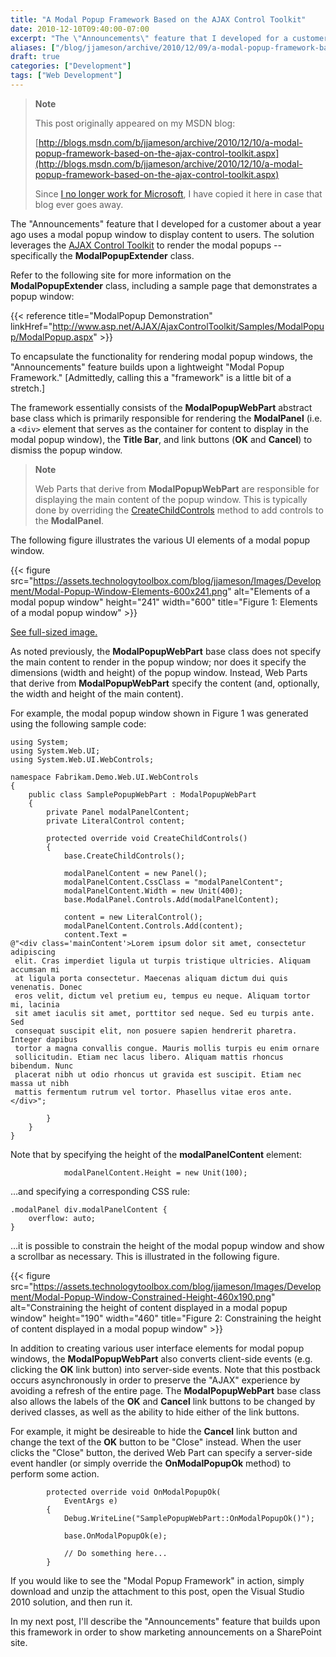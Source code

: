 ```yaml
---
title: "A Modal Popup Framework Based on the AJAX Control Toolkit"
date: 2010-12-10T09:40:00-07:00
excerpt: "The \"Announcements\" feature that I developed for a customer about a year ago uses a modal popup window to display content to users. The solution leverages the AJAX Control Toolkit to render the modal popups &ndash; specifically the ModalPopupExtender..."
aliases: ["/blog/jjameson/archive/2010/12/09/a-modal-popup-framework-based-on-the-ajax-control-toolkit.aspx", "/blog/jjameson/archive/2010/12/10/a-modal-popup-framework-based-on-the-ajax-control-toolkit.aspx"]
draft: true
categories: ["Development"]
tags: ["Web Development"]
---
```


> **Note**
>
> This post originally appeared on my MSDN blog:
>
> [http://blogs.msdn.com/b/jjameson/archive/2010/12/10/a-modal-popup-framework-based-on-the-ajax-control-toolkit.aspx](http://blogs.msdn.com/b/jjameson/archive/2010/12/10/a-modal-popup-framework-based-on-the-ajax-control-toolkit.aspx)
>
> Since
> [I no longer work for Microsoft](/blog/jjameson/2011/09/02/last-day-with-microsoft),
> I have copied it here in case that blog ever goes away.

The "Announcements" feature that I developed for a customer about a year ago
uses a modal popup window to display content to users. The solution leverages
the
[AJAX Control Toolkit](http://www.asp.net/AJAX/AjaxControlToolkit/Samples/Default.aspx)
to render the modal popups -- specifically the **ModalPopupExtender** class.

Refer to the following site for more information on the **ModalPopupExtender**
class, including a sample page that demonstrates a popup window:

{{< reference title="ModalPopup Demonstration"
linkHref="http://www.asp.net/AJAX/AjaxControlToolkit/Samples/ModalPopup/ModalPopup.aspx" >}}

To encapsulate the functionality for rendering modal popup windows, the
"Announcements" feature builds upon a lightweight "Modal Popup Framework."
[Admittedly, calling this a "framework" is a little bit of a stretch.]

The framework essentially consists of the **ModalPopupWebPart** abstract base
class which is primarily responsible for rendering the **ModalPanel** (i.e. a
`<div>` element that serves as the container for content to display in the modal
popup window), the **Title Bar**, and link buttons (**OK** and **Cancel**) to
dismiss the popup window.

> **Note**
>
> Web Parts that derive from **ModalPopupWebPart** are responsible for
> displaying the main content of the popup window. This is typically done by
> overriding the
> [CreateChildControls](http://msdn.microsoft.com/en-us/library/system.web.ui.control.createchildcontrols.aspx)
> method to add controls to the **ModalPanel**.

The following figure illustrates the various UI elements of a modal popup
window.

{{< figure
src="https://assets.technologytoolbox.com/blog/jjameson/Images/Development/Modal-Popup-Window-Elements-600x241.png"
alt="Elements of a modal popup window" height="241" width="600"
title="Figure 1: Elements of a modal popup window" >}}

[See full-sized image.](https://assets.technologytoolbox.com/blog/jjameson/Images/Development/Modal-Popup-Window-Elements-649x261.png)

As noted previously, the **ModalPopupWebPart** base class does not specify the
main content to render in the popup window; nor does it specify the dimensions
(width and height) of the popup window. Instead, Web Parts that derive from
**ModalPopupWebPart** specify the content (and, optionally, the width and height
of the main content).

For example, the modal popup window shown in Figure 1 was generated using the
following sample code:

```
using System;
using System.Web.UI;
using System.Web.UI.WebControls;

namespace Fabrikam.Demo.Web.UI.WebControls
{
    public class SamplePopupWebPart : ModalPopupWebPart
    {
        private Panel modalPanelContent;
        private LiteralControl content;

        protected override void CreateChildControls()
        {
            base.CreateChildControls();

            modalPanelContent = new Panel();
            modalPanelContent.CssClass = "modalPanelContent";
            modalPanelContent.Width = new Unit(400);
            base.ModalPanel.Controls.Add(modalPanelContent);

            content = new LiteralControl();
            modalPanelContent.Controls.Add(content);
            content.Text =
@"<div class='mainContent'>Lorem ipsum dolor sit amet, consectetur adipiscing
 elit. Cras imperdiet ligula ut turpis tristique ultricies. Aliquam accumsan mi
 at ligula porta consectetur. Maecenas aliquam dictum dui quis venenatis. Donec
 eros velit, dictum vel pretium eu, tempus eu neque. Aliquam tortor mi, lacinia
 sit amet iaculis sit amet, porttitor sed neque. Sed eu turpis ante. Sed
 consequat suscipit elit, non posuere sapien hendrerit pharetra. Integer dapibus
 tortor a magna convallis congue. Mauris mollis turpis eu enim ornare
 sollicitudin. Etiam nec lacus libero. Aliquam mattis rhoncus bibendum. Nunc
 placerat nibh ut odio rhoncus ut gravida est suscipit. Etiam nec massa ut nibh
 mattis fermentum rutrum vel tortor. Phasellus vitae eros ante.</div>";

        }
    }
}
```

Note that by specifying the height of the **modalPanelContent** element:

```
            modalPanelContent.Height = new Unit(100);
```

&hellip;and specifying a corresponding CSS rule:

```
.modalPanel div.modalPanelContent {
    overflow: auto;
}
```

&hellip;it is possible to constrain the height of the modal popup window and
show a scrollbar as necessary. This is illustrated in the following figure.

{{< figure
src="https://assets.technologytoolbox.com/blog/jjameson/Images/Development/Modal-Popup-Window-Constrained-Height-460x190.png"
alt="Constraining the height of content displayed in a modal popup window"
height="190" width="460"
title="Figure 2: Constraining the height of content displayed in a modal popup window" >}}

In addition to creating various user interface elements for modal popup windows,
the **ModalPopupWebPart** also converts client-side events (e.g. clicking the
**OK** link button) into server-side events. Note that this postback occurs
asynchronously in order to preserve the "AJAX" experience by avoiding a refresh
of the entire page. The **ModalPopupWebPart** base class also allows the labels
of the **OK** and **Cancel** link buttons to be changed by derived classes, as
well as the ability to hide either of the link buttons.

For example, it might be desireable to hide the **Cancel** link button and
change the text of the **OK** button to be "Close" instead. When the user clicks
the "Close" button, the derived Web Part can specify a server-side event handler
(or simply override the **OnModalPopupOk** method) to perform some action.

```
        protected override void OnModalPopupOk(
            EventArgs e)
        {
            Debug.WriteLine("SamplePopupWebPart::OnModalPopupOk()");

            base.OnModalPopupOk(e);

            // Do something here...
        }
```

If you would like to see the "Modal Popup Framework" in action, simply download
and unzip the attachment to this post, open the Visual Studio 2010 solution, and
then run it.

In my next post, I'll describe the "Announcements" feature that builds upon this
framework in order to show marketing announcements on a SharePoint site.

